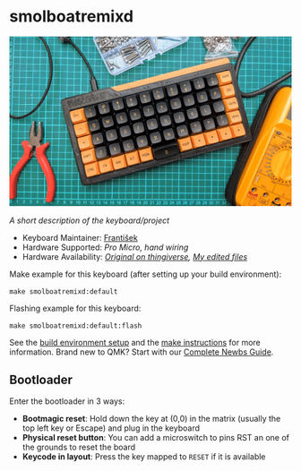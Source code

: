 # smolboatremixd

![smolboatremixd](https://github.com/sch3fr/SmolBoatRemiXD/blob/main/img/keeb.png)

*A short description of the keyboard/project*

* Keyboard Maintainer: [František](https://github.com/sch3fr)
* Hardware Supported: *Pro Micro, hand wiring*
* Hardware Availability: *[Original on thingiverse](https://www.thingiverse.com/thing:3289175), [My edited files](https://github.com/sch3fr/SmolBoatRemiXD/tree/main/STL)*

Make example for this keyboard (after setting up your build environment):

    make smolboatremixd:default

Flashing example for this keyboard:

    make smolboatremixd:default:flash

See the [build environment setup](https://docs.qmk.fm/#/getting_started_build_tools) and the [make instructions](https://docs.qmk.fm/#/getting_started_make_guide) for more information. Brand new to QMK? Start with our [Complete Newbs Guide](https://docs.qmk.fm/#/newbs).

## Bootloader

Enter the bootloader in 3 ways:

* **Bootmagic reset**: Hold down the key at (0,0) in the matrix (usually the top left key or Escape) and plug in the keyboard
* **Physical reset button**: You can add a microswitch to pins RST an one of the grounds to reset the board
* **Keycode in layout**: Press the key mapped to `RESET` if it is available
